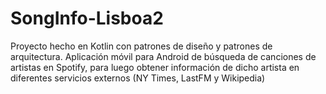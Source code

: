 # SongInfo-Lisboa2

Proyecto hecho en Kotlin con patrones de diseño y patrones de arquitectura. Aplicación móvil para Android de búsqueda de canciones de artistas en Spotify, para luego obtener información de dicho artista en diferentes servicios externos (NY Times, LastFM y Wikipedia)

